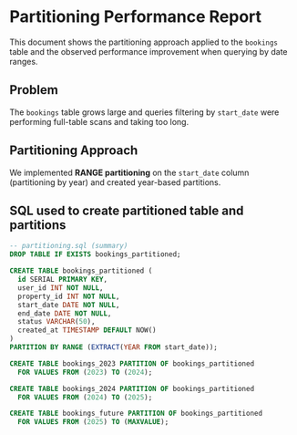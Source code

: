 # Partitioning Performance Report

This document shows the partitioning approach applied to the `bookings` table and the observed performance improvement when querying by date ranges.

## Problem
The `bookings` table grows large and queries filtering by `start_date` were performing full-table scans and taking too long.

## Partitioning Approach
We implemented **RANGE partitioning** on the `start_date` column (partitioning by year) and created year-based partitions.

## SQL used to create partitioned table and partitions
```sql
-- partitioning.sql (summary)
DROP TABLE IF EXISTS bookings_partitioned;

CREATE TABLE bookings_partitioned (
  id SERIAL PRIMARY KEY,
  user_id INT NOT NULL,
  property_id INT NOT NULL,
  start_date DATE NOT NULL,
  end_date DATE NOT NULL,
  status VARCHAR(50),
  created_at TIMESTAMP DEFAULT NOW()
)
PARTITION BY RANGE (EXTRACT(YEAR FROM start_date));

CREATE TABLE bookings_2023 PARTITION OF bookings_partitioned
  FOR VALUES FROM (2023) TO (2024);

CREATE TABLE bookings_2024 PARTITION OF bookings_partitioned
  FOR VALUES FROM (2024) TO (2025);

CREATE TABLE bookings_future PARTITION OF bookings_partitioned
  FOR VALUES FROM (2025) TO (MAXVALUE);
